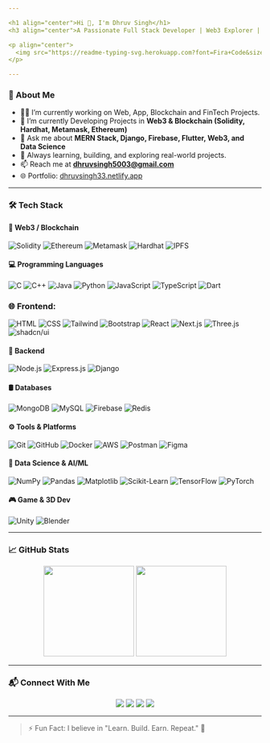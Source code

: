 ```yaml
---

<h1 align="center">Hi 👋, I'm Dhruv Singh</h1>
<h3 align="center">A Passionate Full Stack Developer | Web3 Explorer | FinTech Enthusiast</h3>

<p align="center">
  <img src="https://readme-typing-svg.herokuapp.com?font=Fira+Code&size=22&pause=1000&center=true&vCenter=true&width=435&lines=Full+Stack+Web+Developer;Web3+%7C+Blockchain+Enthusiast;Open+Source+Contributor;Tech+Enthusiast+%F0%9F%92%BB" alt="Typing SVG" />
</p>

---
```


### 🚀 About Me

- 👨‍💻 I’m currently working on Web, App, Blockchain and FinTech Projects.
- 🌱 I’m currently Developing Projects in **Web3 & Blockchain (Solidity, Hardhat, Metamask, Ethereum)**
- 💬 Ask me about **MERN Stack, Django, Firebase, Flutter, Web3, and Data Science**
- 🧠 Always learning, building, and exploring real-world projects.
- 📫 Reach me at **dhruvsingh5003@gmail.com**
- 🌐 Portfolio: [dhruvsingh33.netlify.app](https://dhruvsingh33.netlify.app/)

---

### 🛠️ Tech Stack

#### 🔗 Web3 / Blockchain
![Solidity](https://img.shields.io/badge/Solidity-363636?style=flat&logo=solidity&logoColor=white)
![Ethereum](https://img.shields.io/badge/Ethereum-3C3C3D?style=flat&logo=ethereum&logoColor=white)
![Metamask](https://img.shields.io/badge/Metamask-E2761B?style=flat&logo=metamask&logoColor=white)
![Hardhat](https://img.shields.io/badge/Hardhat-F7DF1E?style=flat&logo=javascript&logoColor=black)
![IPFS](https://img.shields.io/badge/IPFS-65C2CB?style=flat&logo=ipfs&logoColor=white)


#### 💻 Programming Languages
![C](https://img.shields.io/badge/C-00599C?style=flat&logo=c&logoColor=white)
![C++](https://img.shields.io/badge/C%2B%2B-00599C?style=flat&logo=c%2B%2B&logoColor=white)
![Java](https://img.shields.io/badge/Java-007396?style=flat&logo=java&logoColor=white)
![Python](https://img.shields.io/badge/Python-3776AB?style=flat&logo=python&logoColor=white)
![JavaScript](https://img.shields.io/badge/JavaScript-F7DF1E?style=flat&logo=javascript&logoColor=black)
![TypeScript](https://img.shields.io/badge/TypeScript-007ACC?style=flat&logo=typescript&logoColor=white)
![Dart](https://img.shields.io/badge/Dart-0175C2?style=flat&logo=dart&logoColor=white)

### 🌐 Frontend:
![HTML](https://img.shields.io/badge/HTML5-E34F26?style=for-the-badge&logo=html5&logoColor=white)
![CSS](https://img.shields.io/badge/CSS3-1572B6?style=for-the-badge&logo=css3&logoColor=white)
![Tailwind](https://img.shields.io/badge/Tailwind_CSS-38B2AC?style=for-the-badge&logo=tailwind-css&logoColor=white)
![Bootstrap](https://img.shields.io/badge/Bootstrap-563D7C?style=for-the-badge&logo=bootstrap&logoColor=white)
![React](https://img.shields.io/badge/React-20232A?style=for-the-badge&logo=react&logoColor=61DAFB)
![Next.js](https://img.shields.io/badge/Next.js-000000?style=for-the-badge&logo=next.js&logoColor=white)
![Three.js](https://img.shields.io/badge/Three.js-000000?style=for-the-badge&logo=three.js&logoColor=white)
![shadcn/ui](https://img.shields.io/badge/ShadCN-111827?style=for-the-badge&logo=react&logoColor=white)

#### 🧰 Backend
![Node.js](https://img.shields.io/badge/Node.js-339933?style=flat&logo=nodedotjs&logoColor=white)
![Express.js](https://img.shields.io/badge/Express.js-000000?style=flat&logo=express&logoColor=white)
![Django](https://img.shields.io/badge/Django-092E20?style=flat&logo=django&logoColor=white)

#### 🛢️ Databases
![MongoDB](https://img.shields.io/badge/MongoDB-47A248?style=flat&logo=mongodb&logoColor=white)
![MySQL](https://img.shields.io/badge/MySQL-4479A1?style=flat&logo=mysql&logoColor=white)
![Firebase](https://img.shields.io/badge/Firebase-FFCA28?style=flat&logo=firebase&logoColor=black)
![Redis](https://img.shields.io/badge/Redis-DC382D?style=flat&logo=redis&logoColor=white)

#### ⚙ Tools & Platforms
![Git](https://img.shields.io/badge/Git-F05032?style=flat&logo=git&logoColor=white)
![GitHub](https://img.shields.io/badge/GitHub-181717?style=flat&logo=github&logoColor=white)
![Docker](https://img.shields.io/badge/Docker-2496ED?style=flat&logo=docker&logoColor=white)
![AWS](https://img.shields.io/badge/AWS-232F3E?style=flat&logo=amazonaws&logoColor=white)
![Postman](https://img.shields.io/badge/Postman-FF6C37?style=flat&logo=postman&logoColor=white)
![Figma](https://img.shields.io/badge/Figma-F24E1E?style=flat&logo=figma&logoColor=white)

#### 🤖 Data Science & AI/ML
![NumPy](https://img.shields.io/badge/NumPy-013243?style=flat&logo=numpy&logoColor=white)
![Pandas](https://img.shields.io/badge/Pandas-150458?style=flat&logo=pandas&logoColor=white)
![Matplotlib](https://img.shields.io/badge/Matplotlib-11557C?style=flat)
![Scikit-Learn](https://img.shields.io/badge/Scikit--Learn-F7931E?style=flat&logo=scikit-learn&logoColor=white)
![TensorFlow](https://img.shields.io/badge/TensorFlow-FF6F00?style=flat&logo=tensorflow&logoColor=white)
![PyTorch](https://img.shields.io/badge/PyTorch-EE4C2C?style=flat&logo=pytorch&logoColor=white)

#### 🎮 Game & 3D Dev
![Unity](https://img.shields.io/badge/Unity-000000?style=flat&logo=unity&logoColor=white)
![Blender](https://img.shields.io/badge/Blender-F5792A?style=flat&logo=blender&logoColor=white)

---

### 📈 GitHub Stats

<p align="center">
  <img src="https://github-readme-stats.vercel.app/api?username=dhruvsingh33&show_icons=true&theme=radical" height="180"/>
  <img src="https://github-readme-stats.vercel.app/api/top-langs/?username=dhruvsingh33&layout=compact&theme=radical" height="180"/>
</p>

---

### 📬 Connect With Me

<p align="center">
  <a href="https://www.linkedin.com/in/dhruv-singh-93871026b"><img src="https://img.shields.io/badge/LinkedIn-blue?style=for-the-badge&logo=linkedin" /></a>
  <a href="https://x.com/drv_singh_"><img src="https://img.shields.io/badge/Twitter-black?style=for-the-badge&logo=twitter" /></a>
  <a href="mailto:dhruvsingh33@gmail.com"><img src="https://img.shields.io/badge/Email-D00000?style=for-the-badge&logo=gmail&logoColor=white"/></a>
  <a href="https://dhruvsingh33.netlify.app/"><img src="https://img.shields.io/badge/Portfolio-121212?style=for-the-badge&logo=vercel&logoColor=white"/></a>
</p>

---

> ⚡ Fun Fact: I believe in "Learn. Build. Earn. Repeat." 💸
